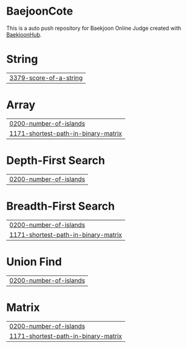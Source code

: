 # BaejoonCote
This is a auto push repository for Baekjoon Online Judge created with [BaekjoonHub](https://github.com/BaekjoonHub/BaekjoonHub).


# String
|  |
| ------- |
| [3379-score-of-a-string](https://github.com/devyejin/cote-solve/tree/master/3379-score-of-a-string) |
# Array
|  |
| ------- |
| [0200-number-of-islands](https://github.com/devyejin/cote-solve/tree/master/0200-number-of-islands) |
| [1171-shortest-path-in-binary-matrix](https://github.com/devyejin/cote-solve/tree/master/1171-shortest-path-in-binary-matrix) |
# Depth-First Search
|  |
| ------- |
| [0200-number-of-islands](https://github.com/devyejin/cote-solve/tree/master/0200-number-of-islands) |
# Breadth-First Search
|  |
| ------- |
| [0200-number-of-islands](https://github.com/devyejin/cote-solve/tree/master/0200-number-of-islands) |
| [1171-shortest-path-in-binary-matrix](https://github.com/devyejin/cote-solve/tree/master/1171-shortest-path-in-binary-matrix) |
# Union Find
|  |
| ------- |
| [0200-number-of-islands](https://github.com/devyejin/cote-solve/tree/master/0200-number-of-islands) |
# Matrix
|  |
| ------- |
| [0200-number-of-islands](https://github.com/devyejin/cote-solve/tree/master/0200-number-of-islands) |
| [1171-shortest-path-in-binary-matrix](https://github.com/devyejin/cote-solve/tree/master/1171-shortest-path-in-binary-matrix) |